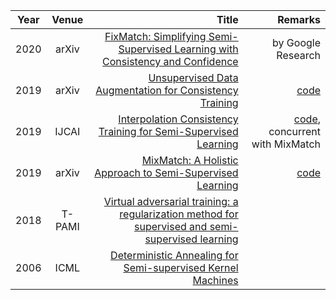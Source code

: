 | Year       | Venue       | Title  | Remarks
| ------------- |:-------------:| --------------:|------------:|
|2020     | arXiv | [FixMatch: Simplifying Semi-Supervised Learning with Consistency and Confidence](https://arxiv.org/pdf/2001.07685.pdf) | by Google Research |
|2019     | arXiv   | [Unsupervised Data Augmentation for Consistency Training](https://arxiv.org/abs/1904.12848) | [code](https://github.com/google-research/uda)|
|2019     | IJCAI   | [Interpolation Consistency Training for Semi-Supervised Learning](https://www.ijcai.org/proceedings/2019/0504.pdf) | [code](https://github.com/vikasverma1077/ICT/blob/master/mean_teacher/ramps.py), concurrent with MixMatch 
|2019     | arXiv   | [MixMatch: A Holistic Approach to Semi-Supervised Learning](https://arxiv.org/pdf/1905.02249.pdf) | [code](https://github.com/google-research/mixmatch)
|2018			|    T-PAMI   |    [Virtual adversarial training: a regularization method for supervised and semi-supervised learning](https://arxiv.org/pdf/1704.03976.pdf)  |       |
|2006			|    ICML   |    [Deterministic Annealing for Semi-supervised Kernel Machines](http://www.keerthis.com/danneal_icml_sindhwani_06.pdf)  |       |

